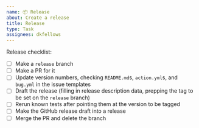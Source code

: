 ```yaml
---
name: 📦 Release
about: Create a release
title: Release
type: Task
assignees: dkfellows
---
```


<!--
Hi there!

Thanks for helping to contribute to this repository.
Your contribution is very much appreciated.

Donal Fellows (@dkfellows) on behalf of University of Manchester Research Software Engineering.
-->

Release checklist:

- [ ] Make a `release` branch
- [ ] Make a PR for it <!-- using this template... -->
- [ ] Update version numbers, checking `README.md`s, `action.yml`s, and `bug.yml` in the issue templates
- [ ] Draft the release (filling in release description data, prepping the tag to be set on the `release` branch)
- [ ] Rerun known tests after pointing them at the version to be tagged
- [ ] Make the GitHub release draft into a release
- [ ] Merge the PR and delete the branch
